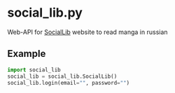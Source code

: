 # social_lib.py
Web-API for [SocialLib](https://lib.social) website to read manga in russian

## Example
```python
import social_lib
social_lib = social_lib.SocialLib()
social_lib.login(email="", password="")
```
